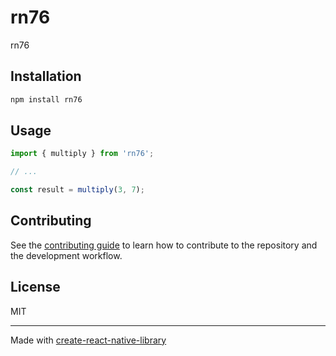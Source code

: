 # rn76

rn76

## Installation

```sh
npm install rn76
```

## Usage


```js
import { multiply } from 'rn76';

// ...

const result = multiply(3, 7);
```


## Contributing

See the [contributing guide](CONTRIBUTING.md) to learn how to contribute to the repository and the development workflow.

## License

MIT

---

Made with [create-react-native-library](https://github.com/callstack/react-native-builder-bob)
